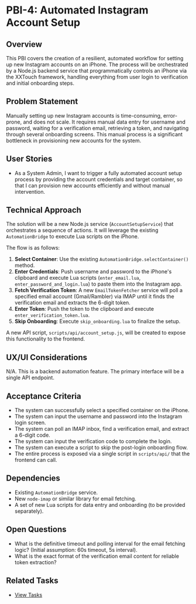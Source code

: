 # PBI-4: Automated Instagram Account Setup

## Overview
This PBI covers the creation of a resilient, automated workflow for setting up new Instagram accounts on an iPhone. The process will be orchestrated by a Node.js backend service that programmatically controls an iPhone via the XXTouch framework, handling everything from user login to verification and initial onboarding steps.

## Problem Statement
Manually setting up new Instagram accounts is time-consuming, error-prone, and does not scale. It requires manual data entry for username and password, waiting for a verification email, retrieving a token, and navigating through several onboarding screens. This manual process is a significant bottleneck in provisioning new accounts for the system.

## User Stories
- As a System Admin, I want to trigger a fully automated account setup process by providing the account credentials and target container, so that I can provision new accounts efficiently and without manual intervention.

## Technical Approach
The solution will be a new Node.js service (`AccountSetupService`) that orchestrates a sequence of actions. It will leverage the existing `AutomationBridge` to execute Lua scripts on the iPhone.

The flow is as follows:
1.  **Select Container**: Use the existing `AutomationBridge.selectContainer()` method.
2.  **Enter Credentials**: Push username and password to the iPhone's clipboard and execute Lua scripts (`enter_email.lua`, `enter_password_and_login.lua`) to paste them into the Instagram app.
3.  **Fetch Verification Token**: A new `EmailTokenFetcher` service will poll a specified email account (Gmail/Rambler) via IMAP until it finds the verification email and extracts the 6-digit token.
4.  **Enter Token**: Push the token to the clipboard and execute `enter_verification_token.lua`.
5.  **Skip Onboarding**: Execute `skip_onboarding.lua` to finalize the setup.

A new API script, `scripts/api/account_setup.js`, will be created to expose this functionality to the frontend.

## UX/UI Considerations
N/A. This is a backend automation feature. The primary interface will be a single API endpoint.

## Acceptance Criteria
- The system can successfully select a specified container on the iPhone.
- The system can input the username and password into the Instagram login screen.
- The system can poll an IMAP inbox, find a verification email, and extract a 6-digit code.
- The system can input the verification code to complete the login.
- The system can execute a script to skip the post-login onboarding flow.
- The entire process is exposed via a single script in `scripts/api/` that the frontend can call.

## Dependencies
- Existing `AutomationBridge` service.
- New `node-imap` or similar library for email fetching.
- A set of new Lua scripts for data entry and onboarding (to be provided separately).

## Open Questions
- What is the definitive timeout and polling interval for the email fetching logic? (Initial assumption: 60s timeout, 5s interval).
- What is the exact format of the verification email content for reliable token extraction?

## Related Tasks
- [View Tasks](./tasks.md) 